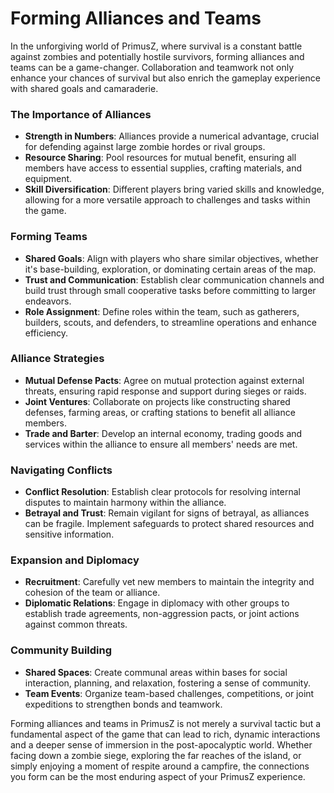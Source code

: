 # Forming Alliances and Teams

In the unforgiving world of PrimusZ, where survival is a constant battle against zombies and potentially hostile survivors, forming alliances and teams can be a game-changer. Collaboration and teamwork not only enhance your chances of survival but also enrich the gameplay experience with shared goals and camaraderie.

### The Importance of Alliances

* **Strength in Numbers**: Alliances provide a numerical advantage, crucial for defending against large zombie hordes or rival groups.
* **Resource Sharing**: Pool resources for mutual benefit, ensuring all members have access to essential supplies, crafting materials, and equipment.
* **Skill Diversification**: Different players bring varied skills and knowledge, allowing for a more versatile approach to challenges and tasks within the game.

### Forming Teams

* **Shared Goals**: Align with players who share similar objectives, whether it's base-building, exploration, or dominating certain areas of the map.
* **Trust and Communication**: Establish clear communication channels and build trust through small cooperative tasks before committing to larger endeavors.
* **Role Assignment**: Define roles within the team, such as gatherers, builders, scouts, and defenders, to streamline operations and enhance efficiency.

### Alliance Strategies

* **Mutual Defense Pacts**: Agree on mutual protection against external threats, ensuring rapid response and support during sieges or raids.
* **Joint Ventures**: Collaborate on projects like constructing shared defenses, farming areas, or crafting stations to benefit all alliance members.
* **Trade and Barter**: Develop an internal economy, trading goods and services within the alliance to ensure all members' needs are met.

### Navigating Conflicts

* **Conflict Resolution**: Establish clear protocols for resolving internal disputes to maintain harmony within the alliance.
* **Betrayal and Trust**: Remain vigilant for signs of betrayal, as alliances can be fragile. Implement safeguards to protect shared resources and sensitive information.

### Expansion and Diplomacy

* **Recruitment**: Carefully vet new members to maintain the integrity and cohesion of the team or alliance.
* **Diplomatic Relations**: Engage in diplomacy with other groups to establish trade agreements, non-aggression pacts, or joint actions against common threats.

### Community Building

* **Shared Spaces**: Create communal areas within bases for social interaction, planning, and relaxation, fostering a sense of community.
* **Team Events**: Organize team-based challenges, competitions, or joint expeditions to strengthen bonds and teamwork.

Forming alliances and teams in PrimusZ is not merely a survival tactic but a fundamental aspect of the game that can lead to rich, dynamic interactions and a deeper sense of immersion in the post-apocalyptic world. Whether facing down a zombie siege, exploring the far reaches of the island, or simply enjoying a moment of respite around a campfire, the connections you form can be the most enduring aspect of your PrimusZ experience.
